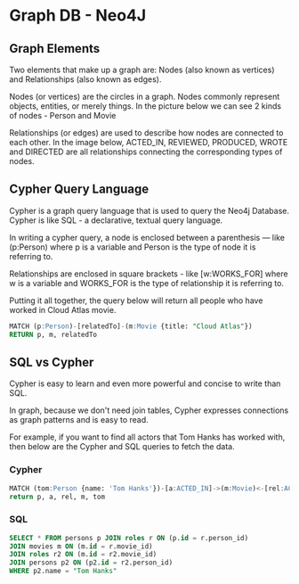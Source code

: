 # Graph DB - Neo4J

## Graph Elements

Two elements that make up a graph are: Nodes (also known as vertices) and Relationships (also known as edges).

Nodes (or vertices) are the circles in a graph. Nodes commonly represent objects, entities, or merely things. In the picture below we can see 2 kinds of nodes - Person and Movie

Relationships (or edges) are used to describe how nodes are connected to each other. In the image below, ACTED_IN, REVIEWED, PRODUCED, WROTE and DIRECTED are all relationships connecting the corresponding types of nodes.

## Cypher Query Language

Cypher is a graph query language that is used to query the Neo4j Database. Cypher is like SQL - a declarative, textual query language.

In writing a cypher query, a node is enclosed between a parenthesis — like (p:Person) where p is a variable and Person is the type of node it is referring to.

Relationships are enclosed in square brackets - like [w:WORKS_FOR] where w is a variable and WORKS_FOR is the type of relationship it is referring to.

Putting it all together, the query below will return all people who have worked in Cloud Atlas movie.

```sql
MATCH (p:Person)-[relatedTo]-(m:Movie {title: "Cloud Atlas"})
RETURN p, m, relatedTo
```

## SQL vs Cypher

Cypher is easy to learn and even more powerful and concise to write than SQL.

In graph, because we don't need join tables, Cypher expresses connections as graph patterns and is easy to read.

For example, if you want to find all actors that Tom Hanks has worked with, then below are the Cypher and SQL queries to fetch the data.

### Cypher

```sql
MATCH (tom:Person {name: 'Tom Hanks'})-[a:ACTED_IN]->(m:Movie)<-[rel:ACTED_IN]-(p:Person)
return p, a, rel, m, tom
```

### SQL

```sql
SELECT * FROM persons p JOIN roles r ON (p.id = r.person_id)
JOIN movies m ON (m.id = r.movie_id)
JOIN roles r2 ON (m.id = r2.movie_id)
JOIN persons p2 ON (p2.id = r2.person_id)
WHERE p2.name = "Tom Hanks"
```
